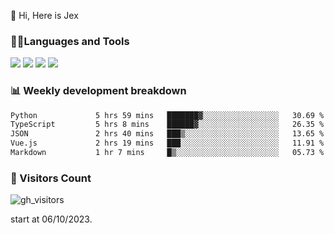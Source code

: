  👋 Hi, Here is Jex

 

### 🧑‍💻Languages and Tools

<code><a href="https://react.dev"><img src="https://api.iconify.design/logos:react.svg" /></a></code>
<code><a href="https://github.com/vuejs/core"><img src="https://api.iconify.design/logos:vue.svg" /></a></code> 
<code><a href="https://github.com/microsoft/TypeScript"><img src="https://api.iconify.design/logos:typescript-icon.svg" /></a></code>
<code><a href="https://threejs.org/"><img src="https://api.iconify.design/logos:threejs.svg" /></a></code>

### 📊 Weekly development breakdown

<!--START_SECTION:waka-->

```txt
Python             5 hrs 59 mins   ███████▓░░░░░░░░░░░░░░░░░   30.69 %
TypeScript         5 hrs 8 mins    ██████▓░░░░░░░░░░░░░░░░░░   26.35 %
JSON               2 hrs 40 mins   ███▒░░░░░░░░░░░░░░░░░░░░░   13.65 %
Vue.js             2 hrs 19 mins   ███░░░░░░░░░░░░░░░░░░░░░░   11.91 %
Markdown           1 hr 7 mins     █▒░░░░░░░░░░░░░░░░░░░░░░░   05.73 %
```

<!--END_SECTION:waka-->


### 👀 Visitors Count

![gh_visitors](https://profile-counter.glitch.me/jexlau/count.svg)

start at 06/10/2023.
